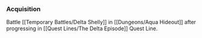 ### Acquisition
Battle [[Temporary Battles/Delta Shelly]] in [[Dungeons/Aqua Hideout]] after progressing in [[Quest Lines/The Delta Episode]] Quest Line.